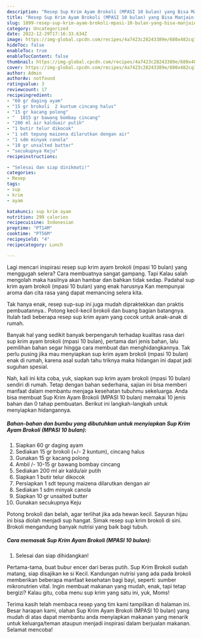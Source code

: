 ```yaml
---
description: "Resep Sup Krim Ayam Brokoli (MPASI 10 bulan) yang Bisa Manjain Lidah, Buat Buka Puasa Bikin Ngiler"
title: "Resep Sup Krim Ayam Brokoli (MPASI 10 bulan) yang Bisa Manjain Lidah, Buat Buka Puasa Bikin Ngiler"
slug: 1899-resep-sup-krim-ayam-brokoli-mpasi-10-bulan-yang-bisa-manjain-lidah-buat-buka-puasa-bikin-ngiler
category: Uncategorized
date: 2022-12-29T17:16:33.634Z
image: https://img-global.cpcdn.com/recipes/4a7423c28243389e/680x482cq70/sup-krim-ayam-brokoli-mpasi-10-bulan-foto-resep-utama.jpg
hideToc: false
enableToc: true
enableTocContent: false
thumbnail: https://img-global.cpcdn.com/recipes/4a7423c28243389e/680x482cq70/sup-krim-ayam-brokoli-mpasi-10-bulan-foto-resep-utama.jpg
cover: https://img-global.cpcdn.com/recipes/4a7423c28243389e/680x482cq70/sup-krim-ayam-brokoli-mpasi-10-bulan-foto-resep-utama.jpg
author: Admin
authorAv: notfound
ratingvalue: 3
reviewcount: 17
recipeingredient:
- "60 gr daging ayam"
- "15 gr brokoli  2 kuntum cincang halus"
- "15 gr kacang polong"
- "  1015 gr bawang bombay cincang"
- "200 ml air kalduair putih"
- "1 butir telur dikocok"
- "1 sdt tepung maizena dilarutkan dengan air"
- "1 sdm minyak canola"
- "10 gr unsalted butter"
- "secukupnya Keju"
recipeinstructions:

- "Selesai dan siap dinikmati!"
categories:
- Resep
tags:
- sup
- krim
- ayam

katakunci: sup krim ayam 
nutrition: 299 calories
recipecuisine: Indonesian
preptime: "PT14M"
cooktime: "PT56M"
recipeyield: "4"
recipecategory: Lunch

---
```



Lagi mencari inspirasi resep sup krim ayam brokoli (mpasi 10 bulan) yang menggugah selera? Cara membuatnya sangat gampang. Tapi Kalau salah mengolah maka hasilnya akan hambar dan bahkan tidak sedap. Padahal sup krim ayam brokoli (mpasi 10 bulan) yang enak harusnya Kan mempunyai aroma dan cita rasa yang dapat memancing selera kita.


Tak hanya enak, resep sup-sup ini juga mudah dipraktekkan dan praktis pembuatannya.. Potong kecil-kecil brokoli dan buang bagian batangnya. Itulah tadi beberapa resep sup krim ayam yang cocok untuk anak-anak di rumah.

Banyak hal yang sedikit banyak berpengaruh terhadap kualitas rasa dari sup krim ayam brokoli (mpasi 10 bulan), pertama dari jenis bahan, lalu pemilihan bahan segar hingga cara membuat dan menghidangkannya. Tak perlu pusing jika mau menyiapkan sup krim ayam brokoli (mpasi 10 bulan) enak di rumah, karena asal sudah tahu triknya maka hidangan ini dapat jadi suguhan spesial.


Nah, kali ini kita coba, yuk, siapkan sup krim ayam brokoli (mpasi 10 bulan) sendiri di rumah. Tetap dengan bahan sederhana, sajian ini bisa memberi manfaat dalam membantu menjaga kesehatan tubuhmu sekeluarga. Anda bisa membuat Sup Krim Ayam Brokoli (MPASI 10 bulan) memakai 10 jenis bahan dan 0 tahap pembuatan. Berikut ini langkah-langkah untuk menyiapkan hidangannya.

<!--inarticleads1-->

##### Bahan-bahan dan bumbu yang dibutuhkan untuk menyiapkan Sup Krim Ayam Brokoli (MPASI 10 bulan):

1. Siapkan 60 gr daging ayam
1. Sediakan 15 gr brokoli (+/- 2 kuntum), cincang halus
1. Gunakan 15 gr kacang polong
1. Ambil  /- 10-15 gr bawang bombay cincang
1. Sediakan 200 ml air kaldu/air putih
1. Siapkan 1 butir telur dikocok
1. Persiapkan 1 sdt tepung maizena dilarutkan dengan air
1. Sediakan 1 sdm minyak canola
1. Siapkan 10 gr unsalted butter
1. Gunakan secukupnya Keju


Potong brokoli dan belah, agar terlihat jika ada hewan kecil. Sayuran hijau ini bisa diolah menjadi sup hangat. Simak resep sup krim brokoli di sini. Brokoli mengandung banyak nutrisi yang baik bagi tubuh. 

<!--inarticleads2-->

##### Cara memasak Sup Krim Ayam Brokoli (MPASI 10 bulan):


1. Selesai dan siap dihidangkan!

Pertama-tama, buat bubur encer dari beras putih. Sup Krim Brokoli sudah matang, siap disajikan ke si Kecil. Kandungan nutrisi yang ada pada brokoli memberikan beberapa manfaat kesehatan bagi bayi, seperti: sumber mikronutrien vital. Ingin membuat makanan yang mudah, enak, tapi tetap bergizi? Kalau gitu, coba menu sup krim yang satu ini, yuk, Moms! 

Terima kasih telah membaca resep yang tim kami tampilkan di halaman ini. Besar harapan kami, olahan Sup Krim Ayam Brokoli (MPASI 10 bulan) yang mudah di atas dapat membantu anda menyiapkan makanan yang menarik untuk keluarga/teman ataupun menjadi inspirasi dalam berjualan makanan. Selamat mencoba!

